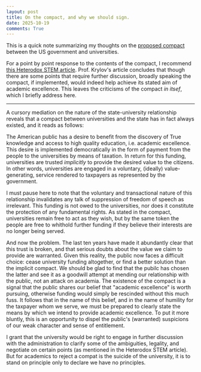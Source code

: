 ```yaml
---
layout: post
title: On the compact, and why we should sign.
date: 2025-10-19
comments: True
---
```


This is a quick note summarizing my thoughts on the [proposed compact](https://drive.google.com/file/d/1FVs7yHK1iXIs-wTOQQRTDNERnlSnUe9v/view) between
the US government and universities.

For a point by point response to the contents of the compact, I recommend [this Heterodox STEM article](https://heterodoxatusc.substack.com/cp/175738519).
Prof. Krylov's article concludes that though there are some points that require further
discussion, broadly speaking the compact, if implemented,
would indeed help achieve its stated aim of academic excellence.
This leaves the criticisms of the compact _in itsef_, which I briefly address
here.


---

A cursory mediation on the nature of the state-university relationship reveals that a compact between universities and the state has in fact always existed, and it reads as follows:


The American public has a desire to benefit from the discovery of True
knowledge and access to high quality education, i.e. academic excellence.
This desire is implemented democratically in the form of payment from the
people to the universities by means of taxation.
In return for this funding, universities are trusted _implicitly_ to provide the desired
value to the citizens.
In other words, universities are engaged in a voluntary, (ideally) value-generating, service rendered to taxpayers as represented by the government.


I must pause here to note that the voluntary and transactional nature of this relationship
invalidates any talk of suppression of freedom of speech as irrelevant.
This funding is not owed to the universities, nor does it constitute the
protection of any fundamental rights.
As stated in the compact, universities remain free to act as they wish, but by
the same token the people are free to whithold further funding if they believe
their
interests are no longer being served.

And now the problem.
The last ten years have made it abundantly clear that this trust is broken, and that serious doubts about the value we claim to provide are warranted.
Given this reality, the public now faces a difficult choice: cease university funding altogether, or find a
better solution than the implicit compact.
We should be glad to find that the pubilc has chosen the latter and see it as a goodwill attempt at mending our relationship with the public, not an attack on academia.
The existence of the compact is a signal that the public shares our belief that "academic excellence" is worth pursuing, otherwise funding would simply be rescinded without this much fuss.
It follows that in the name of this belief,  and in the name of humility for the taxpayer whom we serve, we must be prepared to clearly state the means by which we intend to provide academic excellence.
To put it more bluntly, this is an opportunity to dispel the public's (warranted) suspicions of our
weak character and sense of entitlement.


I grant that the university would be right to engage in further discussion with the administration to clarify some of the ambiguities, legality, and negotiate on certain points (as mentioned in the Heterodox STEM article).
But for academics to reject a compat is the suicide of the university, it is to stand on principle only to declare we have no principles.



